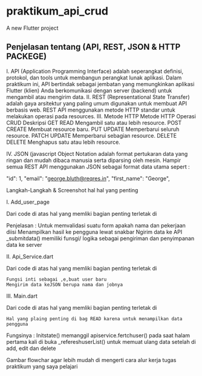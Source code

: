# praktikum_api_crud

A new Flutter project

## Penjelasan tentang (API, REST, JSON & HTTP PACKEGE)
I.	API (Application Programming Interface) adalah seperangkat definisi, protokol, dan tools untuk membangun perangkat lunak aplikasi. Dalam praktikum ini, API bertindak sebagai jembatan yang memungkinkan aplikasi Flutter (klien) Anda berkomunikasi dengan server (backend) untuk mengambil atau mengirim data.
II.	REST (Representational State Transfer) adalah gaya arsitektur yang paling umum digunakan untuk membuat API berbasis web. REST API menggunakan metode HTTP standar untuk melakukan operasi pada resources.
III.	Metode HTTP 
Metode HTTP	Operasi CRUD	Deskripsi
GET	READ	Mengambil satu atau lebih resource.
POST	CREATE	Membuat resource baru.
PUT	UPDATE	Memperbarui seluruh resource.
PATCH	UPDATE	Memperbarui sebagian resource.
DELETE	DELETE	Menghapus satu atau lebih resource.

IV.	JSON (javascript Object Notation adalah format pertukaran data yang ringan dan mudah dibaca manusia serta diparsing oleh mesin. Hampir semua REST API menggunakan JSON sebagai format data utama sepert :

"id": 1,
"email": "george.bluth@reqres.in",
"first_name": "George",





Langkah-Langkah & Screenshot hal hal yang penting

I.	Add_user_page
 

Dari code di atas hal yang memliki bagian penting terletak di

 

Penjelasan :
 	Untuk memvalidasi suatu form apakah nama dan pekerjaan diisi
 	Menampilkan hasil ke pengguna lewat snakbar 
 	Ngirim data ke API 
 	_submitdata() memiliki funsgi/ logika sebagai pengiriman dan penyimpanan data ke server



II.	Api_Service.dart
 

Dari code di atas hal yang memliki bagian penting terletak di

 

 	Fungsi inti sebagai ,e,buat user baru 
 	Mengirim data keJSON berupa nama dan jobnya 


III.	Main.dart
 

Dari code di atas hal yang memliki bagian penting terletak di

 

 	Hal yang plaing penting di bag READ karena untuk menampilkan data pengguna
Fungsinya : 
 	Initstate() memanggil apiservice.fertchuser() pada saat halam pertama kali di buka 
 	_refereshuserList() untuk memuat ulang data setelah di add, edit dan delete




 Gambar flowchar agar lebih mudah di mengerti cara alur kerja tugas praktikum yang saya pelajari
 

